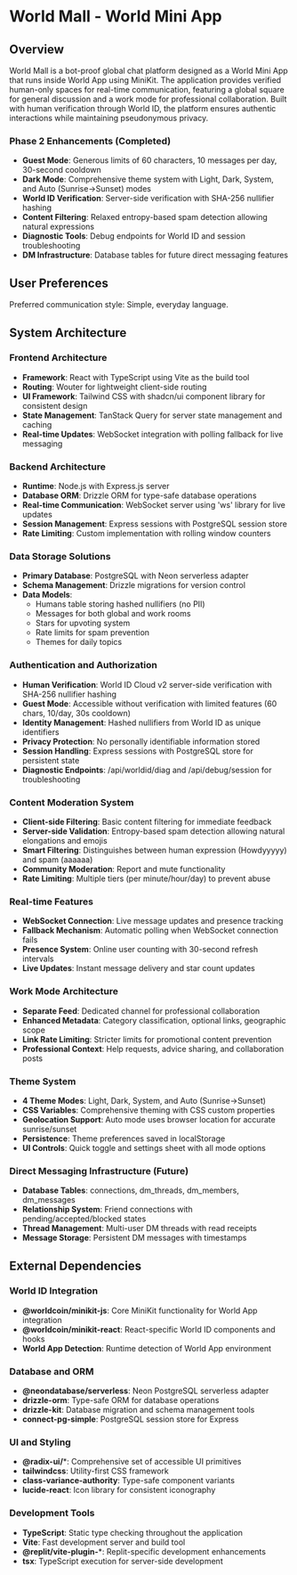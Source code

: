 # World Mall - World Mini App

## Overview

World Mall is a bot-proof global chat platform designed as a World Mini App that runs inside World App using MiniKit. The application provides verified human-only spaces for real-time communication, featuring a global square for general discussion and a work mode for professional collaboration. Built with human verification through World ID, the platform ensures authentic interactions while maintaining pseudonymous privacy.

### Phase 2 Enhancements (Completed)
- **Guest Mode**: Generous limits of 60 characters, 10 messages per day, 30-second cooldown
- **Dark Mode**: Comprehensive theme system with Light, Dark, System, and Auto (Sunrise→Sunset) modes
- **World ID Verification**: Server-side verification with SHA-256 nullifier hashing
- **Content Filtering**: Relaxed entropy-based spam detection allowing natural expressions
- **Diagnostic Tools**: Debug endpoints for World ID and session troubleshooting
- **DM Infrastructure**: Database tables for future direct messaging features

## User Preferences

Preferred communication style: Simple, everyday language.

## System Architecture

### Frontend Architecture
- **Framework**: React with TypeScript using Vite as the build tool
- **Routing**: Wouter for lightweight client-side routing
- **UI Framework**: Tailwind CSS with shadcn/ui component library for consistent design
- **State Management**: TanStack Query for server state management and caching
- **Real-time Updates**: WebSocket integration with polling fallback for live messaging

### Backend Architecture
- **Runtime**: Node.js with Express.js server
- **Database ORM**: Drizzle ORM for type-safe database operations
- **Real-time Communication**: WebSocket server using 'ws' library for live updates
- **Session Management**: Express sessions with PostgreSQL session store
- **Rate Limiting**: Custom implementation with rolling window counters

### Data Storage Solutions
- **Primary Database**: PostgreSQL with Neon serverless adapter
- **Schema Management**: Drizzle migrations for version control
- **Data Models**: 
  - Humans table storing hashed nullifiers (no PII)
  - Messages for both global and work rooms
  - Stars for upvoting system
  - Rate limits for spam prevention
  - Themes for daily topics

### Authentication and Authorization
- **Human Verification**: World ID Cloud v2 server-side verification with SHA-256 nullifier hashing
- **Guest Mode**: Accessible without verification with limited features (60 chars, 10/day, 30s cooldown)
- **Identity Management**: Hashed nullifiers from World ID as unique identifiers
- **Privacy Protection**: No personally identifiable information stored
- **Session Handling**: Express sessions with PostgreSQL store for persistent state
- **Diagnostic Endpoints**: /api/worldid/diag and /api/debug/session for troubleshooting

### Content Moderation System
- **Client-side Filtering**: Basic content filtering for immediate feedback
- **Server-side Validation**: Entropy-based spam detection allowing natural elongations and emojis
- **Smart Filtering**: Distinguishes between human expression (Howdyyyyy) and spam (aaaaaa)
- **Community Moderation**: Report and mute functionality
- **Rate Limiting**: Multiple tiers (per minute/hour/day) to prevent abuse

### Real-time Features
- **WebSocket Connection**: Live message updates and presence tracking
- **Fallback Mechanism**: Automatic polling when WebSocket connection fails
- **Presence System**: Online user counting with 30-second refresh intervals
- **Live Updates**: Instant message delivery and star count updates

### Work Mode Architecture
- **Separate Feed**: Dedicated channel for professional collaboration
- **Enhanced Metadata**: Category classification, optional links, geographic scope
- **Link Rate Limiting**: Stricter limits for promotional content prevention
- **Professional Context**: Help requests, advice sharing, and collaboration posts

### Theme System
- **4 Theme Modes**: Light, Dark, System, and Auto (Sunrise→Sunset)
- **CSS Variables**: Comprehensive theming with CSS custom properties
- **Geolocation Support**: Auto mode uses browser location for accurate sunrise/sunset
- **Persistence**: Theme preferences saved in localStorage
- **UI Controls**: Quick toggle and settings sheet with all mode options

### Direct Messaging Infrastructure (Future)
- **Database Tables**: connections, dm_threads, dm_members, dm_messages
- **Relationship System**: Friend connections with pending/accepted/blocked states
- **Thread Management**: Multi-user DM threads with read receipts
- **Message Storage**: Persistent DM messages with timestamps

## External Dependencies

### World ID Integration
- **@worldcoin/minikit-js**: Core MiniKit functionality for World App integration
- **@worldcoin/minikit-react**: React-specific World ID components and hooks
- **World App Detection**: Runtime detection of World App environment

### Database and ORM
- **@neondatabase/serverless**: Neon PostgreSQL serverless adapter
- **drizzle-orm**: Type-safe ORM for database operations
- **drizzle-kit**: Database migration and schema management tools
- **connect-pg-simple**: PostgreSQL session store for Express

### UI and Styling
- **@radix-ui/***: Comprehensive set of accessible UI primitives
- **tailwindcss**: Utility-first CSS framework
- **class-variance-authority**: Type-safe component variants
- **lucide-react**: Icon library for consistent iconography

### Development Tools
- **TypeScript**: Static type checking throughout the application
- **Vite**: Fast development server and build tool
- **@replit/vite-plugin-***: Replit-specific development enhancements
- **tsx**: TypeScript execution for server-side development